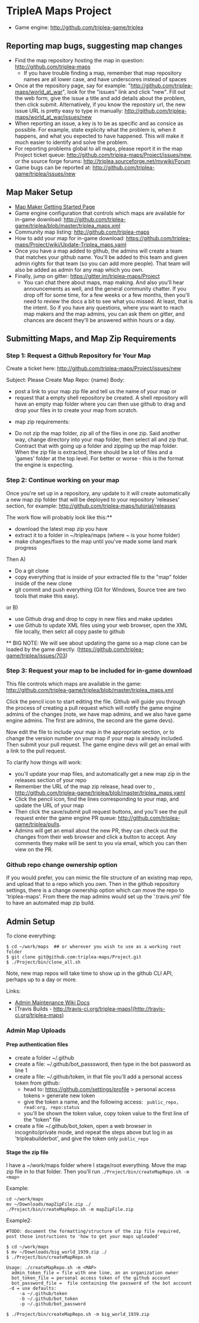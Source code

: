 # TripleA Maps Project
- Game engine:  http://github.com/triplea-game/triplea

## Reporting map bugs, suggesting map changes

* Find the map repository hosting the map in question: http://github.com/triplea-maps
  * If you have trouble finding a map, remember that map repository names are all lower case, and have underscores instead of spaces
* Once at the repository page, say for example: "http://github.com/triplea-maps/world_at_war", look for the "issues" link and click "new". Fill out the web form, give the issue a title and add details about the problem, then click submit. Alternatively, if you know the repostory url, the new issue URL is pretty easy to type in manually: http://github.com/triplea-maps/world_at_war/issues/new
* When reporting an issue, a key is to be as specific and as consice as possible. For example, state explicity what the problem is, when it happens, and what you expected to have happened. This will make it much easier to identify and solve the problem.
* For reporting problems global to all maps, please report it in the map Project ticket queue: http://github.com/triplea-maps/Project/issues/new, or the source forge forums: http://triplea.sourceforge.net/mywiki/Forum
* Game bugs can be reported at: http://github.com/triplea-game/triplea/issues/new

## Map Maker Setup
- [Map Maker Getting Started Page](https://github.com/triplea-maps/Project/wiki/Map-Makers:--Getting-Started-and-Workflow)
- Game engine configuration that controls which maps are available for in-game download: http://github.com/triplea-game/triplea/blob/master/triplea_maps.xml
- Community map listing: http://github.com/triplea-maps
- How to add your map for in-game download: https://github.com/triplea-maps/Project/wiki/Update-Triplea_maps.yaml
- Once you have a map added to github, the admins will create a team that matches your github name. You'll be added to this team and given admin rights for that team (so you can add more people). That team will also be added as admin for any map which you own. 
- Finally, jump on gitter: https://gitter.im/triplea-maps/Project
  - You can chat there about maps, map making. And also you'll hear announcements as well, and the general community chatter. If you drop off for some time, for a few weeks or a few months, then you'll need to review the docs a bit to see what you missed. At least, that is the intent. So if you have any questions, where you want to reach map makers and the map admins, you can ask them on gitter, and chances are decent they'll be answered within hours or a day. 
 
  
## Submitting Maps, and Map Zip Requirements

### Step 1: Request a Github Repository for Your Map

Create a ticket here: http://github.com/triplea-maps/Project/issues/new

Subject: Please Create Map Repo: {name}
Body:
- post a link to your map zip file and tell us the name of your map
or
- request that a empty shell repository be created. A shell repository will have an empty map folder where you can then use github to drag and drop your files in to create your map from scratch.

* map zip requirements:
 - Do not zip the map folder, zip all of the files in one zip. Said another way, change directory into your map folder, then select all and zip that. Contract that with going up a folder and zipping up the map folder. When the zip file is extracted, there should be a lot of files and a 'games' folder at the top level. For better or worse - this is the format the engine is expecting.
 

### Step 2: Continue working on your map

Once you're set up in a repository, any update to it will create automatically a new map zip folder that will be deployed to your repository 'releases' section, for example:  http://github.com/triplea-maps/tutorial/releases

The work flow will probably look like this:**
- download the latest map zip you have
- extract it to a folder in ~/triplea/maps (where ~ is your home folder)
- make changes/fixes to the map until you've made some land mark progress

Then
A) 
- Do a git clone
- copy everything that is inside of your extracted file to the "map" folder inside of the new clone
- git commit and push everything (Git for Windows, Source tree are two tools that make this easy).

or B)
- use Github drag and drop to copy in new files and make updates
- use Github to update XML files using your web browser, open the XML file locally, then selct all copy paste  to github

** BIG NOTE: We will see about updating the game so a map clone can be loaded by the game directly. (https://github.com/triplea-game/triplea/issues/703)

<h3>Step 3: Request your map to be included for in-game download</h3>

This file controls which maps are available in the game: http://github.com/triplea-game/triplea/blob/master/triplea_maps.xml

Click the pencil icon to start editing the file. Github will guide you through the process of creating  a pull request which will notify the game engine admins of the changes (note, we have map admins, and we also have game engine admins. The first are admins, the second are the game devs). 

Now edit the file to include your map in the appropriate section, or to change the version number on your map if your map is already included. Then submit your pull request. The game engine devs will get an email with a link to the pull request. 



To clarify how things will work:
- you'll update your map files, and automatically get a new map zip in the releases section of your repo
- Remember the URL of the map zip release,  head over to , http://github.com/triplea-game/triplea/blob/master/triplea_maps.yaml
- Click the pencil icon, find the lines corresponding to your map, and update the URL of your map
- Then click the save/submit pull request buttons, and you'll see the pull request enter the game engine PR queue: http://github.com/triplea-game/triplea/pulls. 
- Admins will get an email about the new PR, they can check out the changes from their web browser and click a button to accept. Any comments they make will be sent to you via email, which you can then view on the PR.







### Github repo change ownership option

If you would prefer, you can mimic the file structure of an existing map repo, and upload that to a repo which you own. Then in the github repository settings, there is a change ownership option which can move the repo to 'triplea-maps'. From there the map admins would set up the '.travis.yml' file to have an automated map zip build.

## Admin Setup

To clone everything:
```
$ cd ~/work/maps  ## or wherever you wish to use as a working root folder
$ git clone git@github.com:triplea-maps/Project.git
$ ./Project/bin/clone_all.sh
```
Note, new map repos will take time to show up in the github CLI API, perhaps up to a day or more. 


Links:
- [Admin Maintenance Wiki Docs](http://github.com/triplea-maps/Project/wiki/Adding-a-New-Official-Map-Repository)
- [Travis Builds - http://travis-ci.org/triplea-maps](http://travis-ci.org/triplea-maps)


### Admin Map Uploads

#### Prep authentication files
- create a folder ~/.github
- create a file: ~/.github/bot_passsword, then type in the bot password as line 1
- create a file: ~/.github/token, in that file you'll add a personal access token from github:
  - head to: https://github.com/settings/profile > personal access tokens > generate new token
  - give the token a name, and the following access: ` public_repo, read:org, repo:status`
  - you'll be shown the token value, copy token value to the first line of the "token" file
- create a file ~/.github/bot_token, open a web browser in incognito/private mode, and repeat the steps above but log in as 'tripleabuilderbot', and give the token only `public_repo`


#### Stage the zip file
I have a ~/work/maps folder where I stage/root everything. Move the map zip file in to that folder. Then you'll run `./Project/bin/createMapRepo.sh -m <map>`


Example:
```
cd ~/work/maps
mv ~/Downloads/mapZipFile.zip ./
./Project/bin/createMapRepo.sh -m mapZipFile.zip
```

Example2:

```
#TODO: document the formatting/structure of the zip file required, post those instructions to 'how to get your maps uploaded'

$ cd ~/work/maps
$ mv ~/Downloads/big_world_1939.zip ./
$ ./Project/bin/createMapRepo.sh

Usage: ./createMapRepo.sh -m <MAP>
  admin_token_file = file with one line, an an organization owner
  bot_token_file = personal access token of the github account
  bot_password_file =  file containing the password of the bot account
 -d = use defaults:
     -a ~/.github/token
     -b ~/.github/bot_token
     -p ~/.github/bot_password

$ ./Project/bin/createMapRepo.sh -m big_world_1939.zip 

```

